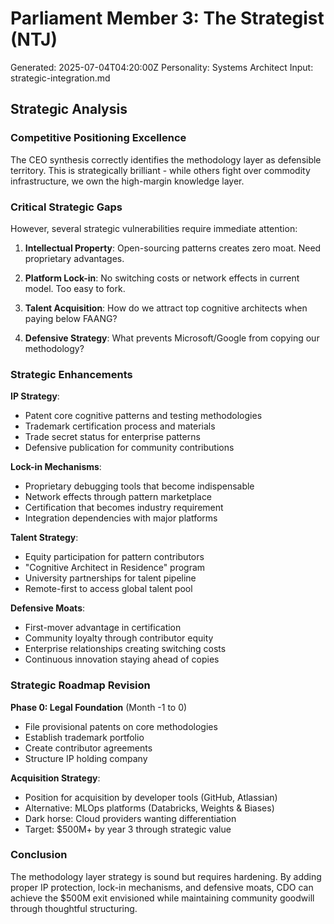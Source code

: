 # Parliament Member 3: The Strategist (NTJ)
Generated: 2025-07-04T04:20:00Z
Personality: Systems Architect
Input: strategic-integration.md

## Strategic Analysis

### Competitive Positioning Excellence

The CEO synthesis correctly identifies the methodology layer as defensible territory. This is strategically brilliant - while others fight over commodity infrastructure, we own the high-margin knowledge layer.

### Critical Strategic Gaps

However, several strategic vulnerabilities require immediate attention:

1. **Intellectual Property**: Open-sourcing patterns creates zero moat. Need proprietary advantages.

2. **Platform Lock-in**: No switching costs or network effects in current model. Too easy to fork.

3. **Talent Acquisition**: How do we attract top cognitive architects when paying below FAANG?

4. **Defensive Strategy**: What prevents Microsoft/Google from copying our methodology?

### Strategic Enhancements

**IP Strategy**:
- Patent core cognitive patterns and testing methodologies
- Trademark certification process and materials
- Trade secret status for enterprise patterns
- Defensive publication for community contributions

**Lock-in Mechanisms**:
- Proprietary debugging tools that become indispensable
- Network effects through pattern marketplace
- Certification that becomes industry requirement
- Integration dependencies with major platforms

**Talent Strategy**:
- Equity participation for pattern contributors
- "Cognitive Architect in Residence" program
- University partnerships for talent pipeline
- Remote-first to access global talent pool

**Defensive Moats**:
- First-mover advantage in certification
- Community loyalty through contributor equity
- Enterprise relationships creating switching costs
- Continuous innovation staying ahead of copies

### Strategic Roadmap Revision

**Phase 0: Legal Foundation** (Month -1 to 0)
- File provisional patents on core methodologies
- Establish trademark portfolio
- Create contributor agreements
- Structure IP holding company

**Acquisition Strategy**:
- Position for acquisition by developer tools (GitHub, Atlassian)
- Alternative: MLOps platforms (Databricks, Weights & Biases)
- Dark horse: Cloud providers wanting differentiation
- Target: $500M+ by year 3 through strategic value

### Conclusion

The methodology layer strategy is sound but requires hardening. By adding proper IP protection, lock-in mechanisms, and defensive moats, CDO can achieve the $500M exit envisioned while maintaining community goodwill through thoughtful structuring.